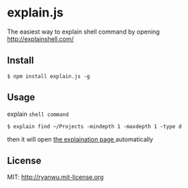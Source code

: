 explain.js
==========

The easiest way to explain shell command by opening http://explainshell.com/


## Install

```
$ npm install explain.js -g
```

## Usage

explain ```shell command```

```
$ explain find ~/Projects -mindepth 1 -maxdepth 1 -type d
```
then it will open [the explaination page ](http://goo.gl/wt0hsq) automatically

## License

MIT: http://ryanwu.mit-license.org
